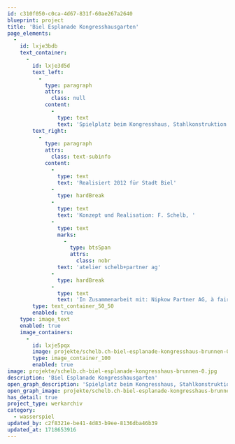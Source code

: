 ```yaml
---
id: c310f050-c0ca-4d67-831f-60ae267a2640
blueprint: project
title: 'Biel Esplanade Kongresshausgarten'
page_elements:
  -
    id: lxje3bdb
    text_container:
      -
        id: lxje3d5d
        text_left:
          -
            type: paragraph
            attrs:
              class: null
            content:
              -
                type: text
                text: 'Spielplatz beim Kongresshaus, Stahlkonstruktion mit Holz- und Seilkonstruktionen, mit Sitzecke, Raumnetzen und Schattendächern. Brunnenanlage aus Betonkuben, selber gegossen über geformten Wasserlauf-Negativen.'
        text_right:
          -
            type: paragraph
            attrs:
              class: text-subinfo
            content:
              -
                type: text
                text: 'Realisiert 2012 für Stadt Biel'
              -
                type: hardBreak
              -
                type: text
                text: 'Konzept und Realisation: F. Schelb, '
              -
                type: text
                marks:
                  -
                    type: btsSpan
                    attrs:
                      class: nobr
                text: 'atelier schelb+partner ag'
              -
                type: hardBreak
              -
                type: text
                text: 'In Zusammenarbeit mit: Nipkow Partner AG, à faire Metallwerkstatt, Zimmerei Oberhänsli'
        type: text_container_50_50
        enabled: true
    type: image_text
    enabled: true
    image_containers:
      -
        id: lxje5pqx
        image: projekte/schelb.ch-biel-esplanade-kongresshaus-brunnen-0.jpg
        type: image_container_100
        enabled: true
image: projekte/schelb.ch-biel-esplanade-kongresshaus-brunnen-0.jpg
description: 'Biel Esplanade Kongresshausgarten'
open_graph_description: 'Spielplatz beim Kongresshaus, Stahlkonstruktion mit Holz- und Seilkonstruktionen, mit Sitzecke, Raumnetzen und Schattendächern. Brunnenanlage aus Betonkuben, selber gegossen über geformten Wasserlauf-Negativen.'
open_graph_image: projekte/schelb.ch-biel-esplanade-kongresshaus-brunnen-0.jpg
has_detail: true
project_type: werkarchiv
category:
  - wasserspiel
updated_by: c2f8321e-be41-4d83-b9ee-8136dba46b39
updated_at: 1718653916
---
```


